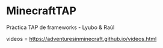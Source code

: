 # MinecraftTAP
 Pràctica TAP de frameworks - Lyubo & Raúl

 videos = https://adventuresinminecraft.github.io/videos.html
 
